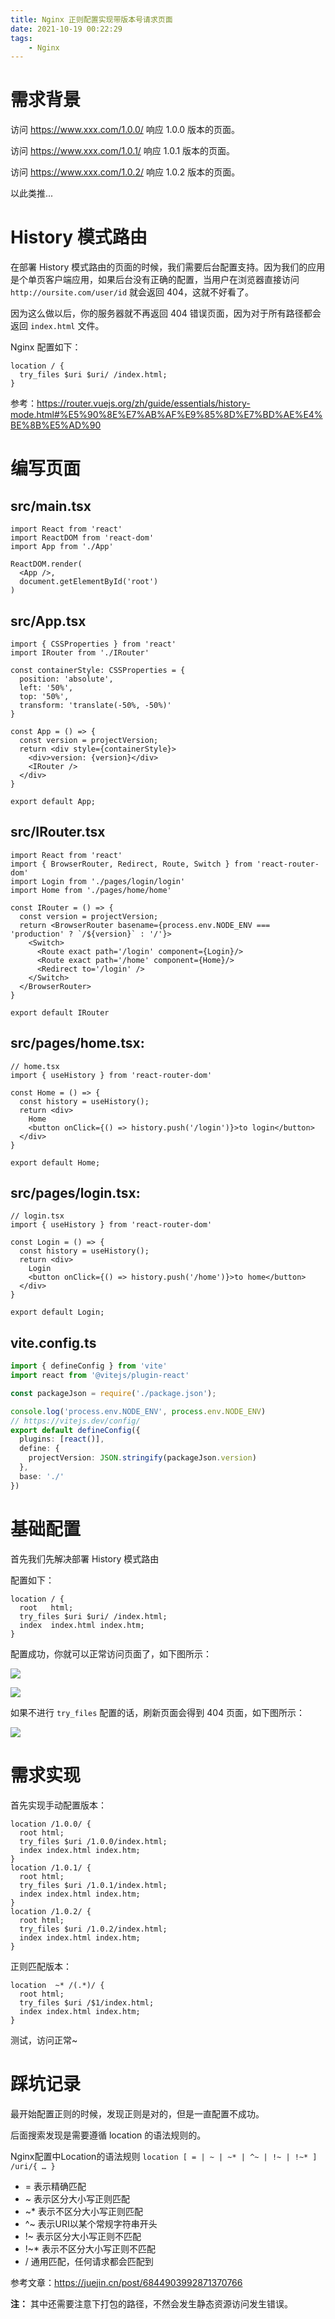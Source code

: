 ```yaml
---
title: Nginx 正则配置实现带版本号请求页面
date: 2021-10-19 00:22:29
tags:
    - Nginx
---
```


# 需求背景

访问 https://www.xxx.com/1.0.0/ 响应 1.0.0 版本的页面。

访问 https://www.xxx.com/1.0.1/ 响应 1.0.1 版本的页面。

访问 https://www.xxx.com/1.0.2/ 响应 1.0.2 版本的页面。

以此类推...

# History 模式路由

在部署 History 模式路由的页面的时候，我们需要后台配置支持。因为我们的应用是个单页客户端应用，如果后台没有正确的配置，当用户在浏览器直接访问 `http://oursite.com/user/id` 就会返回 404，这就不好看了。

因为这么做以后，你的服务器就不再返回 404 错误页面，因为对于所有路径都会返回 `index.html` 文件。

Nginx 配置如下：

```nginx
location / {
  try_files $uri $uri/ /index.html;
}
```

参考：https://router.vuejs.org/zh/guide/essentials/history-mode.html#%E5%90%8E%E7%AB%AF%E9%85%8D%E7%BD%AE%E4%BE%8B%E5%AD%90

# 编写页面

## src/main.tsx

```tsx
import React from 'react'
import ReactDOM from 'react-dom'
import App from './App'

ReactDOM.render(
  <App />,
  document.getElementById('root')
)
```

## src/App.tsx

```tsx
import { CSSProperties } from 'react'
import IRouter from './IRouter'

const containerStyle: CSSProperties = {
  position: 'absolute',
  left: '50%',
  top: '50%',
  transform: 'translate(-50%, -50%)'
}

const App = () => {
  const version = projectVersion;
  return <div style={containerStyle}>
    <div>version: {version}</div>
    <IRouter />
  </div>
}

export default App;
```

## src/IRouter.tsx

```tsx
import React from 'react'
import { BrowserRouter, Redirect, Route, Switch } from 'react-router-dom'
import Login from './pages/login/login'
import Home from './pages/home/home'

const IRouter = () => {
  const version = projectVersion;
  return <BrowserRouter basename={process.env.NODE_ENV === 'production' ? `/${version}` : '/'}>
    <Switch>
      <Route exact path='/login' component={Login}/>
      <Route exact path='/home' component={Home}/>
      <Redirect to='/login' />
    </Switch>
  </BrowserRouter>
}

export default IRouter
```

## src/pages/home.tsx:

```tsx
// home.tsx
import { useHistory } from 'react-router-dom'

const Home = () => {
  const history = useHistory();
  return <div>
    Home
    <button onClick={() => history.push('/login')}>to login</button>
  </div>
}

export default Home;
```

## src/pages/login.tsx:

```tsx
// login.tsx
import { useHistory } from 'react-router-dom'

const Login = () => {
  const history = useHistory();
  return <div>
    Login
    <button onClick={() => history.push('/home')}>to home</button>
  </div>
}

export default Login;
```

## vite.config.ts

```ts
import { defineConfig } from 'vite'
import react from '@vitejs/plugin-react'

const packageJson = require('./package.json');

console.log('process.env.NODE_ENV', process.env.NODE_ENV)
// https://vitejs.dev/config/
export default defineConfig({
  plugins: [react()],
  define: {
    projectVersion: JSON.stringify(packageJson.version)
  },
  base: './'
})
```

# 基础配置

首先我们先解决部署 History 模式路由

配置如下：

```nginx
location / {
  root   html;
  try_files $uri $uri/ /index.html;
  index  index.html index.htm;
}
```

配置成功，你就可以正常访问页面了，如下图所示：

![](/articleImgs/Nginx-正则配置实现带版本号请求页面/1.png)

![](/articleImgs/Nginx-正则配置实现带版本号请求页面/2.png)

如果不进行 ``try_files`` 配置的话，刷新页面会得到 404 页面，如下图所示：

![](/articleImgs/Nginx-正则配置实现带版本号请求页面/3.png)

# 需求实现

首先实现手动配置版本：

```nginx
location /1.0.0/ {
  root html;
  try_files $uri /1.0.0/index.html;
  index index.html index.htm;
}
location /1.0.1/ {
  root html;
  try_files $uri /1.0.1/index.html;
  index index.html index.htm;
}
location /1.0.2/ {
  root html;
  try_files $uri /1.0.2/index.html;
  index index.html index.htm;
}
```

正则匹配版本：

```nginx
location  ~* /(.*)/ {
  root html;
  try_files $uri /$1/index.html;
  index index.html index.htm;
}
```

测试，访问正常~

# 踩坑记录

最开始配置正则的时候，发现正则是对的，但是一直配置不成功。

后面搜索发现是需要遵循 location 的语法规则的。

Nginx配置中Location的语法规则 `location [ = | ~ | ~* | ^~ | !~ | !~* ] /uri/{ … }`

* = 表示精确匹配
* ~ 表示区分大小写正则匹配
* ~* 表示不区分大小写正则匹配
* ^~ 表示URI以某个常规字符串开头
* !~ 表示区分大小写正则不匹配
* !~* 表示不区分大小写正则不匹配
* / 通用匹配，任何请求都会匹配到

参考文章：https://juejin.cn/post/6844903992871370766

**注：** 其中还需要注意下打包的路径，不然会发生静态资源访问发生错误。

